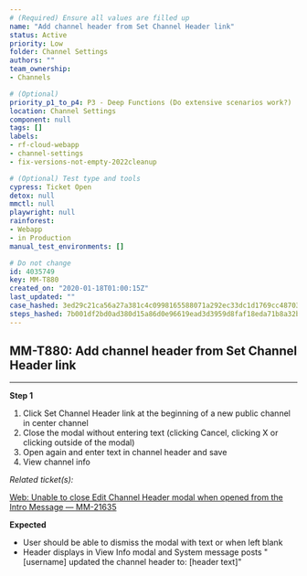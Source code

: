 ```yaml
---
# (Required) Ensure all values are filled up
name: "Add channel header from Set Channel Header link"
status: Active
priority: Low
folder: Channel Settings
authors: ""
team_ownership: 
- Channels

# (Optional)
priority_p1_to_p4: P3 - Deep Functions (Do extensive scenarios work?)
location: Channel Settings
component: null
tags: []
labels: 
- rf-cloud-webapp
- channel-settings
- fix-versions-not-empty-2022cleanup

# (Optional) Test type and tools
cypress: Ticket Open
detox: null
mmctl: null
playwright: null
rainforest: 
- Webapp
- in Production
manual_test_environments: []

# Do not change
id: 4035749
key: MM-T880
created_on: "2020-01-18T01:00:15Z"
last_updated: ""
case_hashed: 3ed29c21ca56a27a381c4c0998165588071a292ec33dc1d1769cc48703e2b344b2dddf77965d9394fcfcd96233ded698
steps_hashed: 7b001df2bd0ad380d15a86d0e96619ead3d3959d8faf18eda71b8a32b404ad729519d030e66e7f1f6bd97f5efe2b1b2f
---
```


<!-- (Auto-generated) Based on frontmatter's "key" and "name" -->

## MM-T880: Add channel header from Set Channel Header link

---

**Step 1**

1. Click Set Channel Header link at the beginning of a new public channel in center channel
2. Close the modal without entering text (clicking Cancel, clicking X or clicking outside of the modal)
3. Open again and enter text in channel header and save
4. View channel info

_Related ticket(s):_

[Web: Unable to close Edit Channel Header modal when opened from the Intro Message — MM-21635](https://mattermost.atlassian.net/browse/MM-21635)

**Expected**

- User should be able to dismiss the modal with text or when left blank
- Header displays in View Info modal and System message posts "\[username] updated the channel header to: \[header text]"

